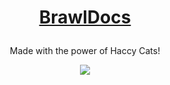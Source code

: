 # [<p align="center"> BrawlDocs </p>](https://github.com/Gabriel55ita/BrawlDocs/wiki)
<p align="center"> 
  Made with the power of Haccy Cats!
</p>

<p align="center"> 
  <img src="https://user-images.githubusercontent.com/60621266/166125107-d664c1ca-462a-455e-bffb-d9830bba1ac5.png">
</p>
